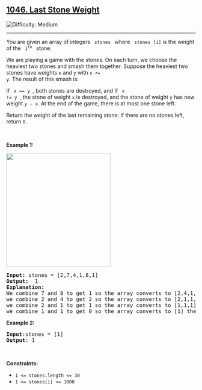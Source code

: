 <h2><a href="https://leetcode.com/problems/1046-last-stone-weight">1046. Last Stone Weight</a></h2>
<img src='https://img.shields.io/badge/Difficulty-Medium-orange' alt='Difficulty: Medium' /><hr>
<p>You are given an array of integers <code> stones </code> where <code> stones [i]</code> is the weight of the <code> i<sup>th</sup> </code> stone.

We are playing a game with the stones. On each turn, we choose the heaviest two stones and smash them together. Suppose the heaviest two stones have weights <code>x</code> and <code>y</code> with <code>x <= y</code>. The result of this smash is:

If <code> x == y </code>, both stones are destroyed, and
If <code> x != y </code>, the stone of weight <code>x</code> is destroyed, and the stone of weight <code>y</code> has new weight <code>y - x</code>.
At the end of the game, there is at most one stone left.

Return the weight of the last remaining stone. If there are no stones left, return <code>0</code>. 

<p>&nbsp;</p>
<p><strong class="example">Example 1:</strong></p>
<img alt="" src="https://assets.leetcode.com/uploads/2021/02/19/tree.jpg" style="width: 277px; height: 302px;" />
<pre>
<strong>Input:</strong> stones = [2,7,4,1,8,1]
<strong>Output: </strong> 1
<strong>Explanation: </strong>
We combine 7 and 8 to get 1 so the array converts to [2,4,1,1,1] then,
we combine 2 and 4 to get 2 so the array converts to [2,1,1,1] then,
we combine 2 and 1 to get 1 so the array converts to [1,1,1] then,
we combine 1 and 1 to get 0 so the array converts to [1] then that's the value of the last stone.
</pre>

<p><strong class="example">Example 2:</strong></p>

<pre>
<strong>Input</strong>:stones = [1]
<strong>Output</strong>: 1
</pre>

<p>&nbsp;</p>
<p><strong>Constraints:</strong></p>

<ul>
	<li><code>1 <= stones.length <= 30</code></li>
	<li><code>1 <= stones[i] <= 1000</code></li>
</ul>
